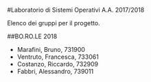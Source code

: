 #Laboratorio di Sistemi Operativi A.A. 2017/2018

Elenco dei gruppi per il progetto.
    
##BO.RO.LE 2018

- Marafini, Bruno, 731900
- Ventruto, Francesca, 733061
- Costanzo, Riccardo, 732909
- Fabbri, Alessandro, 739011